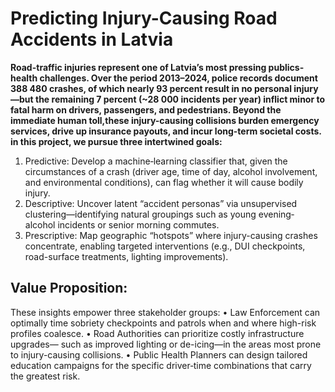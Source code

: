 # Predicting Injury-Causing Road Accidents in Latvia

**Road-traffic injuries represent one of Latvia’s most pressing publics‐health challenges. Over the period 2013–2024, police records document 388 480 crashes, of which nearly 93 percent result in no personal injury—but the  remaining 7 percent (~28 000 incidents per year) inflict minor to fatal harm on drivers, passengers, and pedestrians. Beyond the immediate human toll,these injury-causing collisions burden emergency services, drive up insurance payouts, and incur long-term societal costs. in this project, we pursue three intertwined goals:**
    
     
1. Predictive: Develop a machine‐learning classifier that, given the 
circumstances of a crash (driver age, time of day, alcohol 
involvement, and environmental conditions), can flag whether it will 
cause bodily injury.
2. Descriptive: Uncover latent “accident personas” via unsupervised 
clustering—identifying natural groupings such as young evening‐
alcohol incidents or senior morning commutes.
3. Prescriptive: Map geographic “hotspots” where injury-causing 
crashes concentrate, enabling targeted interventions (e.g., DUI 
checkpoints, road-surface treatments, lighting improvements).
## Value Proposition: 
These insights empower three stakeholder groups:
    • Law Enforcement can optimally time sobriety checkpoints and 
patrols when and where high-risk profiles coalesce.
    • Road Authorities can prioritize costly infrastructure upgrades—
such as improved lighting or de-icing—in the areas most prone to 
injury-causing collisions.
    • Public Health Planners can design tailored education campaigns for 
the specific driver‐time combinations that carry the greatest risk.
